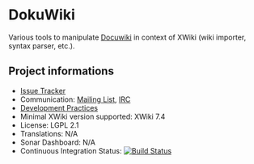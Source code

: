 # DokuWiki

Various tools to manipulate [Docuwiki](http://docuwiki.net/index.php?title=Main_Page) in context of XWiki (wiki importer, syntax parser, etc.).



## Project informations

* [Issue Tracker](http://jira.xwiki.org/browse/DOKUWIKI)
* Communication: [Mailing List](http://dev.xwiki.org/xwiki/bin/view/Community/MailingLists), [IRC](http://dev.xwiki.org/xwiki/bin/view/Community/IRC)
* [Development Practices](http://dev.xwiki.org)
* Minimal XWiki version supported: XWiki 7.4
* License: LGPL 2.1
* Translations: N/A
* Sonar Dashboard: N/A
* Continuous Integration Status: [![Build Status](http://ci.xwiki.org/job/XWiki%20Contrib/job/dokuwiki/job/master/badge/icon)](http://ci.xwiki.org/job/XWiki%20Contrib/job/dokuwiki/job/master/)
